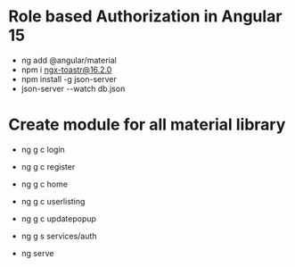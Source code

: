# Role based Authorization in Angular 15


- ng add @angular/material
- npm i ngx-toastr@16.2.0
- npm install -g json-server
- json-server --watch db.json


# Create module for all material library

- ng g c login
- ng g c register
- ng g c home
- ng g c userlisting
- ng g c updatepopup
- ng g s services/auth

- ng serve